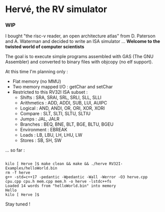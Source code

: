 

# Hervé, the RV simulator

### WIP

I bought "the risc-v reader, an open architecture atlas" from D. Paterson and A. Waterman and decided to write an ISA simulator ... **Welcome to the twisted world of computer scientists**

The goal is to execute simple programs assembled with GAS (The GNU Assembler) and converted to binary files with objcopy (no elf support).

At this time I'm planning only :
- Flat memory (no MMU)
- Two memory mapped I/O : getChar and setChar
- Restricted to this RV32I ISA subset :
  - Shifts : SRA, SRAI, SRL, SRLI, SLL, SLLI
  - Arithmetics : ADD, ADDI, SUB, LUI, AUIPC
  - Logical : AND, ANDI, OR, ORI, XOR, XORI
  - Compare : SLT, SLTI, SLTU, SLTIU
  - Jumps : JAL, JALR
  - Branches : BEQ, BNE, BLT, BGE, BLTU, BGEU
  - Environment : EBREAK
  - Loads : LB, LBU, LH, LHU, LW
  - Stores : SB, SH, SW


... so far :
```

kilo [ Herve ]$ make clean && make && ./herve RV32I-Examples/helloWorld.bin
rm -f herve
g++ -std=c++17 -pedantic -Wpedantic -Wall -Werror -O3 herve.cpp cpu.cpp cpu.h mem.cpp mem.h -o herve -lstdc++fs
Loaded 14 words from "helloWorld.bin" into memory
Hello
kilo [ Herve ]$
```


Stay tuned !
